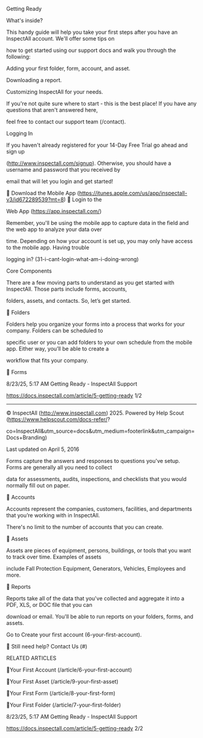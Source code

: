 Getting Ready

What's inside?

This handy guide will help you take your first steps after you have an InspectAll account. We'll offer some tips on

how to get started using our support docs and walk you through the following:

Adding your first folder, form, account, and asset.

Downloading a report.

Customizing InspectAll for your needs.

If you're not quite sure where to start - this is the best place! If you have any questions that aren't answered here,

feel free to contact our support team (/contact).

Logging In

If you haven't already registered for your 14-Day Free Trial go ahead and sign up

(http://www.inspectall.com/signup). Otherwise, you should have a username and password that you received by

email that will let you login and get started!

  Download the Mobile App (https://itunes.apple.com/us/app/inspectall-v3/id672289539?mt=8)  Login to the

Web App (https://app.inspectall.com/)

Remember, you'll be using the mobile app to capture data in the field and the web app to analyze your data over

time. Depending on how your account is set up, you may only have access to the mobile app. Having trouble

logging in? (31-i-cant-login-what-am-i-doing-wrong)

Core Components

There are a few moving parts to understand as you get started with InspectAll. Those parts include forms, accounts,

folders, assets, and contacts. So, let’s get started.

 Folders

Folders help you organize your forms into a process that works for your company. Folders can be scheduled to

specific user or you can add folders to your own schedule from the mobile app. Either way, you’ll be able to create a

workflow that fits your company.

 Forms

8/23/25, 5:17 AM Getting Ready - InspectAll Support

https://docs.inspectall.com/article/5-getting-ready 1/2


---

© InspectAll (http://www.inspectall.com) 2025. Powered by Help Scout (https://www.helpscout.com/docs-refer/?

co=InspectAll&utm_source=docs&utm_medium=footerlink&utm_campaign=Docs+Branding)

Last updated on April 5, 2016

Forms capture the answers and responses to questions you've setup. Forms are generally all you need to collect

data for assessments, audits, inspections, and checklists that you would normally fill out on paper.

 Accounts

Accounts represent the companies, customers, facilities, and departments that you’re working with in InspectAll.

There's no limit to the number of accounts that you can create.

 Assets

Assets are pieces of equipment, persons, buildings, or tools that you want to track over time. Examples of assets

include Fall Protection Equipment, Generators, Vehicles, Employees and more.

 Reports

Reports take all of the data that you've collected and aggregate it into a PDF, XLS, or DOC file that you can

download or email. You'll be able to run reports on your folders, forms, and assets.

Go to Create your first account (6-your-first-account).

 Still need help? Contact Us (#)

RELATED ARTICLES

Your First Account (/article/6-your-first-account)

Your First Asset (/article/9-your-first-asset)

Your First Form (/article/8-your-first-form)

Your First Folder (/article/7-your-first-folder)

8/23/25, 5:17 AM Getting Ready - InspectAll Support

https://docs.inspectall.com/article/5-getting-ready 2/2

